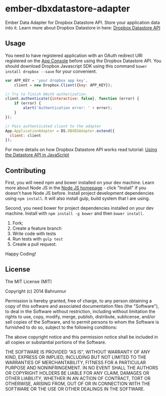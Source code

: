 # ember-dbxdatastore-adapter

Ember Data Adapter for Dropbox Datastore API. Store your application data into it. Learn more about Dropbox Datastore in here: [Dropbox Datastore API](https://www.dropbox.com/developers/datastore)

## Usage

You need to have registered application with an OAuth redirect URI registered on the [App Console](https://www.dropbox.com/developers/apps) before using the Dropbox Datastore API. You should download Dropbox Javascript SDK using this command `bower install dropbox --save` for your convenient.

```js
var APP_KEY = 'your dropbox app key',
    client = new Dropbox.Client({key: APP_KEY});

// Try to finish OAuth authorization.
client.authenticate({interactive: false}, function (error) {
    if (error) {
        alert('Authentication error: ' + error);
    }
});

// Pass authenticated client to the adapter
App.ApplicationAdapter = DS.DBXDSAdapter.extend({
  client: client
});
```

For more details on how Dropbox Datastore API works read tutorial: [Using the Datastore API in JavaScript](https://www.dropbox.com/developers/datastore/tutorial/js)

## Contributing

First, you will need npm and bower installed on your dev machine. Learn more about Node JS in the [Node JS homepage](http://nodejs.org/) - click "Install" if you doesn't have Node JS before. Install project development dependencies using `npm install`. It will also install gulp, build system that I are using.

Second, you need bower for project dependencies installed on your dev machine. Install with `npm install -g bower` and then `bower install`.

1. Fork;
2. Create a feature branch
3. Write code with tests
4. Run tests with `gulp test`
5. Create a pull request.

Happy Coding!

## License

The MIT License (MIT)

Copyright (c) 2014 Bahrunnur

Permission is hereby granted, free of charge, to any person obtaining a copy
of this software and associated documentation files (the "Software"), to deal
in the Software without restriction, including without limitation the rights
to use, copy, modify, merge, publish, distribute, sublicense, and/or sell
copies of the Software, and to permit persons to whom the Software is
furnished to do so, subject to the following conditions:

The above copyright notice and this permission notice shall be included in all
copies or substantial portions of the Software.

THE SOFTWARE IS PROVIDED "AS IS", WITHOUT WARRANTY OF ANY KIND, EXPRESS OR
IMPLIED, INCLUDING BUT NOT LIMITED TO THE WARRANTIES OF MERCHANTABILITY,
FITNESS FOR A PARTICULAR PURPOSE AND NONINFRINGEMENT. IN NO EVENT SHALL THE
AUTHORS OR COPYRIGHT HOLDERS BE LIABLE FOR ANY CLAIM, DAMAGES OR OTHER
LIABILITY, WHETHER IN AN ACTION OF CONTRACT, TORT OR OTHERWISE, ARISING FROM,
OUT OF OR IN CONNECTION WITH THE SOFTWARE OR THE USE OR OTHER DEALINGS IN THE
SOFTWARE.


